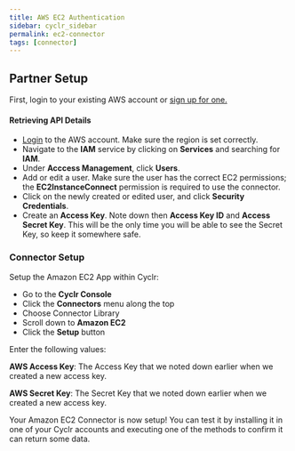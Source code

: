 ```yaml
---
title: AWS EC2 Authentication
sidebar: cyclr_sidebar
permalink: ec2-connector
tags: [connector]
---
```


## Partner Setup

First, login to your existing AWS account or [sign up for one.](https://aws.amazon.com/)

#### Retrieving API Details

*   [Login](https://console.aws.amazon.com/console/home) to the AWS account. Make sure the region is set correctly.
*   Navigate to the **IAM** service by clicking on **Services** and searching for **IAM**.
*   Under **Acccess Management**, click **Users**.
*   Add or edit a user. Make sure the user has the correct EC2 permissions; the **EC2InstanceConnect** permission is required to use the connector.
*   Click on the newly created or edited user, and click **Security Credentials**. 
*   Create an **Access Key**. Note down then **Access Key ID** and **Access Secret Key**. This will be the only time you will be able to see the Secret Key, so keep it somewhere safe.

### Connector Setup

Setup the Amazon EC2 App within Cyclr:

*   Go to the **Cyclr Console**
*   Click the **Connectors** menu along the top
*   Choose Connector Library
*   Scroll down to **Amazon EC2**
*   Click the **Setup** button

Enter the following values:

**AWS Access Key**: The Access Key that we noted down earlier when we created a new access key.

**AWS Secret Key**:  The Secret Key that we noted down earlier when we created a new access key.


Your Amazon EC2 Connector is now setup! You can test it by installing it in one of your Cyclr accounts and executing one of the methods to confirm it can return some data.
